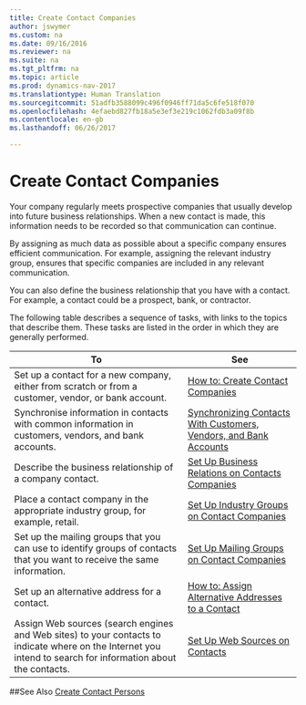 ```yaml
---
title: Create Contact Companies
author: jswymer
ms.custom: na
ms.date: 09/16/2016
ms.reviewer: na
ms.suite: na
ms.tgt_pltfrm: na
ms.topic: article
ms.prod: dynamics-nav-2017
ms.translationtype: Human Translation
ms.sourcegitcommit: 51adfb3588099c496f0946ff71da5c6fe518f070
ms.openlocfilehash: 4efaebd827fb18a5e3ef3e219c1062fdb3a09f8b
ms.contentlocale: en-gb
ms.lasthandoff: 06/26/2017

---
```

# <a name="create-contact-companies"></a>Create Contact Companies
Your company regularly meets prospective companies that usually develop into future business relationships. When a new contact is made, this information needs to be recorded so that communication can continue.

By assigning as much data as possible about a specific company ensures efficient communication. For example, assigning the relevant industry group, ensures that specific companies are included in any relevant communication.

You can also define the business relationship that you have with a contact. For example, a contact could be a prospect, bank, or contractor.

The following table describes a sequence of tasks, with links to the topics that describe them. These tasks are listed in the order in which they are generally performed.

|To |See |
|---|----|
|Set up a contact for a new company, either from scratch or from a customer, vendor, or bank account.|[How to: Create Contact Companies](marketing-how-create-contact-companies.md)|
|Synchronise information in contacts with common information in customers, vendors, and bank accounts.|[Synchronizing Contacts With Customers, Vendors, and Bank Accounts](marketing-synchronize-contacts-customers-vendors-bank-accounts.md)|
|Describe the business relationship of a company contact.|[Set Up Business Relations on Contacts Companies](marketing-business-relations.md)|
|Place a contact company in the appropriate industry group, for example, retail.|[Set Up Industry Groups on Contact Companies](marketing-industry-groups.md)|
|Set up the mailing groups that you can use to identify groups of contacts that you want to receive the same information.|[Set Up Mailing Groups on Contact Companies](marketing-mailing-groups.md)|
|Set up an alternative address for a contact.|[How to: Assign Alternative Addresses to a Contact](marketing-how-assign-alternative-address.md)|
|Assign Web sources (search engines and Web sites) to your contacts to indicate where on the Internet you intend to search for information about the contacts.|[Set Up Web Sources on Contacts](marketing-web-sources.md)|

##<a name="see-also"></a>See Also
[Create Contact Persons](marketing-create-contact-persons.md)

